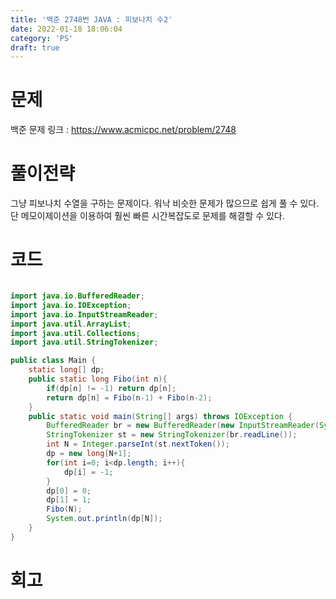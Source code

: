 ```yaml
---
title: '백준 2748번 JAVA : 피보나치 수2'
date: 2022-01-18 18:06:04
category: 'PS'
draft: true
---
```


# 문제

백준 문제 링크 : https://www.acmicpc.net/problem/2748

# 풀이전략

그냥 피보나치 수열을 구하는 문제이다. 워낙 비슷한 문제가 많으므로 쉽게 풀 수 있다. 단 메모이제이션을 이용하여 훨씬 빠른 시간복잡도로 문제를 해결할 수 있다.

# 코드

```java

import java.io.BufferedReader;
import java.io.IOException;
import java.io.InputStreamReader;
import java.util.ArrayList;
import java.util.Collections;
import java.util.StringTokenizer;

public class Main {
    static long[] dp;
    public static long Fibo(int n){
        if(dp[n] != -1) return dp[n];
        return dp[n] = Fibo(n-1) + Fibo(n-2);
    }
    public static void main(String[] args) throws IOException {
        BufferedReader br = new BufferedReader(new InputStreamReader(System.in));
        StringTokenizer st = new StringTokenizer(br.readLine());
        int N = Integer.parseInt(st.nextToken());
        dp = new long[N+1];
        for(int i=0; i<dp.length; i++){
            dp[i] = -1;
        }
        dp[0] = 0;
        dp[1] = 1;
        Fibo(N);
        System.out.println(dp[N]);
    }
}

```

# 회고
